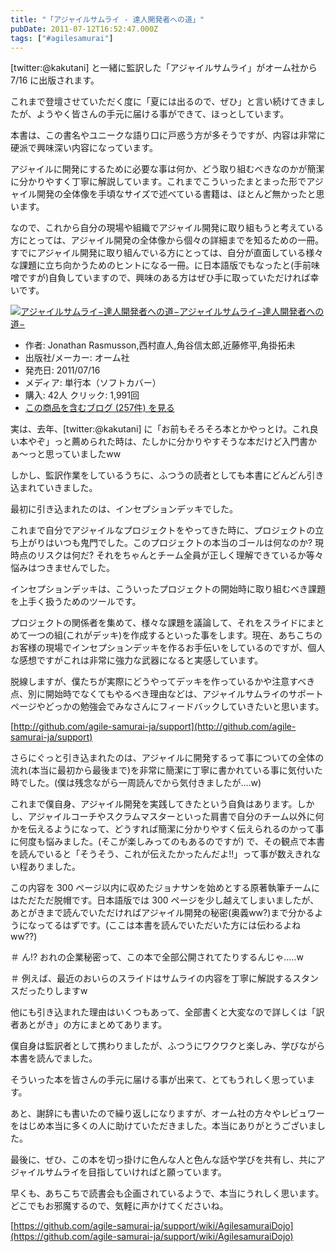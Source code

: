 ```yaml
---
title: "「アジャイルサムライ - 達人開発者への道」"
pubDate: 2011-07-12T16:52:47.000Z
tags: ["#agilesamurai"]
---
```


[twitter:@kakutani] と一緒に監訳した「アジャイルサムライ」がオーム社から 7/16 に出版されます。

これまで登壇させていただく度に「夏には出るので、ぜひ」と言い続けてきましたが、ようやく皆さんの手元に届ける事ができて、ほっとしています。

本書は、この書名やユニークな語り口に戸惑う方が多そうですが、内容は非常に硬派で興味深い内容になっています。

アジャイルに開発にするために必要な事は何か、どう取り組むべきなのかが簡潔に分かりやすく丁寧に解説しています。これまでこういったまとまった形でアジャイル開発の全体像を手頃なサイズで述べている書籍は、ほとんど無かったと思います。

なので、これから自分の現場や組織でアジャイル開発に取り組もうと考えている方にとっては、アジャイル開発の全体像から個々の詳細までを知るための一冊。すでにアジャイル開発に取り組んでいる方にとっては、自分が直面している様々な課題に立ち向かうためのヒントになる一冊。に日本語版でもなったと(手前味噌ですが)自負していますので、興味のある方はぜひ手に取っていただければ幸いです。

[![アジャイルサムライ−達人開発者への道−](https://images-fe.ssl-images-amazon.com/images/I/51flKufOVUL._SL160_.jpg)](http://www.amazon.co.jp/exec/obidos/ASIN/4274068560/nawoto07-22/)[アジャイルサムライ−達人開発者への道−](http://www.amazon.co.jp/exec/obidos/ASIN/4274068560/nawoto07-22/)

- 作者: Jonathan Rasmusson,西村直人,角谷信太郎,近藤修平,角掛拓未
- 出版社/メーカー: オーム社
- 発売日: 2011/07/16
- メディア: 単行本（ソフトカバー）
- 購入: 42人 クリック: 1,991回
- [この商品を含むブログ (257件) を見る](http://d.hatena.ne.jp/asin/4274068560/nawoto07-22)

実は、去年、[twitter:@kakutani] に「お前もそろそろ本とかやっとけ。これ良い本やぞ」っと薦められた時は、たしかに分かりやすそうな本だけど入門書かぁ〜っと思っていましたww

しかし、監訳作業をしているうちに、ふつうの読者としても本書にどんどん引き込まれていきました。

最初に引き込まれたのは、インセプションデッキでした。

これまで自分でアジャイルなプロジェクトをやってきた時に、プロジェクトの立ち上がりはいつも鬼門でした。このプロジェクトの本当のゴールは何なのか? 現時点のリスクは何だ? それをちゃんとチーム全員が正しく理解できているか等々悩みはつきませんでした。

インセプションデッキは、こういったプロジェクトの開始時に取り組むべき課題を上手く扱うためのツールです。

プロジェクトの関係者を集めて、様々な課題を議論して、それをスライドにまとめて一つの組(これがデッキ)を作成するといった事をします。現在、あちこちのお客様の現場でインセプションデッキを作るお手伝いをしているのですが、個人な感想ですがこれは非常に強力な武器になると実感しています。

脱線しますが、僕たちが実際にどうやってデッキを作っているかや注意すべき点、別に開始時でなくてもやるべき理由などは、アジャイルサムライのサポートページやどっかの勉強会でみなさんにフィードバックしていきたいと思います。

[http://github.com/agile-samurai-ja/support](http://github.com/agile-samurai-ja/support)

さらにぐっと引き込まれたのは、アジャイルに開発するって事についての全体の流れ(本当に最初から最後まで)を非常に簡潔に丁寧に書かれている事に気付いた時でした。(僕は残念ながら一周読んでから気付きましたが....w)

これまで僕自身、アジャイル開発を実践してきたという自負はあります。しかし、アジャイルコーチやスクラムマスターといった肩書で自分のチーム以外に何かを伝えるようになって、どうすれば簡潔に分かりやすく伝えられるのかって事に何度も悩みました。(そこが楽しみってのもあるのですが) で、その観点で本書を読んでいると「そうそう、これが伝えたかったんだよ!!」って事が数えきれない程ありました。

この内容を 300 ページ以内に収めたジョナサンを始めとする原著執筆チームにはただただ脱帽です。日本語版では 300 ページを少し越えてしまいましたが、あとがきまで読んでいただければアジャイル開発の秘密(奥義ww?)まで分かるようになってるはずです。(ここは本書を読んでいただいた方には伝わるよねww??)

＃ ん!? おれの企業秘密って、この本で全部公開されてたりするんじゃ.....w

＃ 例えば、最近のおいらのスライドはサムライの内容を丁寧に解説するスタンスだったりしますw

他にも引き込まれた理由はいくつもあって、全部書くと大変なので詳しくは「訳者あとがき」の方にまとめてあります。

僕自身は監訳者として携わりましたが、ふつうにワクワクと楽しみ、学びながら本書を読んでました。

そういった本を皆さんの手元に届ける事が出来て、とてもうれしく思っています。

あと、謝辞にも書いたので繰り返しになりますが、オーム社の方々やレビュワーをはじめ本当に多くの人に助けていただきました。本当にありがとうございました。

最後に、ぜひ、この本を切っ掛けに色んな人と色んな話や学びを共有し、共にアジャイルサムライを目指していければと願っています。

早くも、あちこちで読書会も企画されているようで、本当にうれしく思います。どこでもお邪魔するので、気軽に声かけてくださいね。

[https://github.com/agile-samurai-ja/support/wiki/AgilesamuraiDojo](https://github.com/agile-samurai-ja/support/wiki/AgilesamuraiDojo)